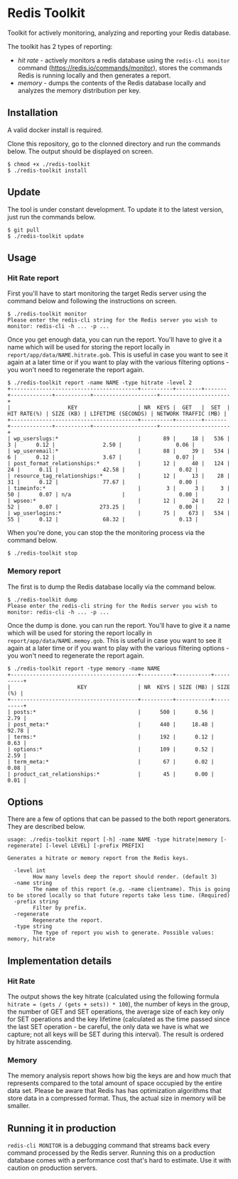 # Redis Toolkit
Toolkit for actively monitoring, analyzing and reporting your Redis database.

The toolkit has 2 types of reporting:
* *hit rate* - actively monitors a redis database using the `redis-cli monitor` command (https://redis.io/commands/monitor), stores the commands Redis is running locally and then generates a report.
* *memory* - dumps the contents of the Redis database locally and analyzes the memory distribution per key.

## Installation
A valid docker install is required. 

Clone this repository, go to the clonned directory and run the commands below. The output should be displayed on screen.

```
$ chmod +x ./redis-toolkit
$ ./redis-toolkit install
```

## Update
The tool is under constant development. To update it to the latest version, just run the commands below.

```
$ git pull
$ ./redis-toolkit update
```

## Usage

### Hit Rate report

First you'll have to start monitoring the target Redis server using the command below and following the instructions on screen.

```
$ ./redis-toolkit monitor
Please enter the redis-cli string for the Redis server you wish to monitor: redis-cli -h ... -p ...
```

Once you get enough data, you can run the report. You'll have to give it a name which will be used for storing the report locally in `report/app/data/NAME.hitrate.gob`. This is useful in case you want to see it again at a later time or if you want to play with the various filtering options - you won't need to regenerate the report again.

```
$ ./redis-toolkit report -name NAME -type hitrate -level 2
+----------------------------------------+----------+--------+-------+-------------+-----------+--------------------+----------------------+
|                  KEY                   | NR  KEYS |  GET   |  SET  | HIT RATE(%) | SIZE (KB) | LIFETIME (SECONDS) | NETWORK TRAFFIC (MB) |
+----------------------------------------+----------+--------+-------+-------------+-----------+--------------------+----------------------+
| wp_userslugs:*                         |       89 |     18 |   536 |           3 |      0.12 |               2.50 |                 0.06 |
| wp_useremail:*                         |       88 |     39 |   534 |           6 |      0.12 |               3.67 |                 0.07 |
| post_format_relationships:*            |       12 |     40 |   124 |          24 |      0.11 |              42.58 |                 0.02 |
| resource_tag_relationships:*           |       12 |     13 |    28 |          31 |      0.12 |              77.67 |                 0.00 |
| timeinfo:*                             |        3 |      3 |     3 |          50 |      0.07 | n/a                |                 0.00 |
| wpseo:*                                |       12 |     24 |    22 |          52 |      0.07 |             273.25 |                 0.00 |
| wp_userlogins:*                        |       75 |    673 |   534 |          55 |      0.12 |              68.32 |                 0.13 |
```

When you're done, you can stop the the monitoring process via the command below.

```
$ ./redis-toolkit stop
```

### Memory report

The first is to dump the Redis database locally via the command below.

```
$ ./redis-toolkit dump
Please enter the redis-cli string for the Redis server you wish to monitor: redis-cli -h ... -p ...
```

Once the dump is done. you can run the report. You'll have to give it a name which will be used for storing the report locally in `report/app/data/NAME.memoy.gob`. This is useful in case you want to see it again at a later time or if you want to play with the various filtering options - you won't need to regenerate the report again.

```
$ ./redis-toolkit report -type memory -name NAME
+----------------------------------------+----------+-----------+----------+
|                     KEY                | NR  KEYS | SIZE (MB) | SIZE (%) |
+----------------------------------------+----------+-----------+----------+
| posts:*                                |      500 |      0.56 |     2.79 |
| post_meta:*                            |      440 |     18.48 |    92.78 |
| terms:*                                |      192 |      0.12 |     0.63 |
| options:*                              |      109 |      0.52 |     2.59 |
| term_meta:*                            |       67 |      0.02 |     0.08 |
| product_cat_relationships:*            |       45 |      0.00 |     0.01 |
```

## Options
There are a few of options that can be passed to the both report generators. They are described below. 

```
usage: ./redis-toolkit report [-h] -name NAME -type hitrate|memory [-regenerate] [-level LEVEL] [-prefix PREFIX]

Generates a hitrate or memory report from the Redis keys.

  -level int
    	How many levels deep the report should render. (default 3)
  -name string
    	The name of this report (e.g. -name clientname). This is going to be stored locally so that future reports take less time. (Required)
  -prefix string
    	Filter by prefix.
  -regenerate
    	Regenerate the report.
  -type string
    	The type of report you wish to generate. Possible values: memory, hitrate
```

## Implementation details

### Hit Rate
The output shows the key hitrate (calculated using the following formula `hitrate = (gets / (gets + sets)) * 100`), the number of keys in the group, the number of GET and SET operations, the average size of each key only for SET operations and the key lifetime (calculated as the time passed since the last SET operation - be careful, the only data we have is what we capture; not all keys will be SET during this interval). The result is ordered by hitrate asscending.

### Memory
The memory analysis report shows how big the keys are and how much that represents compared to the total amount of space occupied by the entire data set. Please be aware that Redis has has optimization algorithms that store data in a compressed format. Thus, the actual size in memory will be smaller.

## Running it in production
`redis-cli MONITOR` is a debugging command that streams back every command processed by the Redis server. Running this on a production database comes with a performance cost that's hard to estimate. Use it with caution on production servers.
